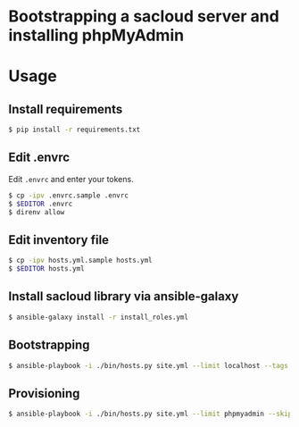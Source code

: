 Bootstrapping a sacloud server and installing phpMyAdmin
========================================================

# Usage

## Install requirements

```bash
$ pip install -r requirements.txt
```

## Edit .envrc

Edit `.envrc` and enter your tokens.

```bash
$ cp -ipv .envrc.sample .envrc
$ $EDITOR .envrc
$ direnv allow
```

## Edit inventory file

```bash
$ cp -ipv hosts.yml.sample hosts.yml
$ $EDITOR hosts.yml
```

## Install sacloud library via ansible-galaxy

```bash
$ ansible-galaxy install -r install_roles.yml
```

## Bootstrapping

```bash
$ ansible-playbook -i ./bin/hosts.py site.yml --limit localhost --tags bootstrap --connect local -vvv
```

## Provisioning

```bash
$ ansible-playbook -i ./bin/hosts.py site.yml --limit phpmyadmin --skip-tags bootstrap -vvv
```
